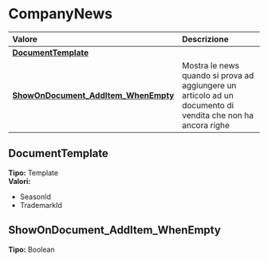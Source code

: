 # CompanyNews

| Valore | Descrizione |
| :--- | :--- |
| [**DocumentTemplate**](companynews.md#documenttemplate) |  |
| [**ShowOnDocument\_AddItem\_WhenEmpty**](companynews.md#showondocument_additem_whenempty) | Mostra le news quando si prova ad aggiungere un articolo ad un documento di vendita che non ha ancora righe |

## DocumentTemplate

**Tipo:** Template  
**Valori:**

* SeasonId
* TrademarkId

## ShowOnDocument\_AddItem\_WhenEmpty

**Tipo:** Boolean
